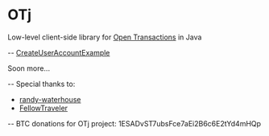 OTj
========

Low-level client-side library for [Open Transactions](https://github.com/FellowTraveler/Open-Transactions) in Java

--
[CreateUserAccountExample](/kactech/OTj/blob/master/src/main/java/com/kactech/otj/examples/CreateUserAccountExample.java)

Soon more...

--
Special thanks to:
 * [randy-waterhouse](https://github.com/randy-waterhouse)
 * [FellowTraveler](https://github.com/FellowTraveler)

--
BTC donations for OTj project: 1ESADvST7ubsFce7aEi2B6c6E2tYd4mHQp
